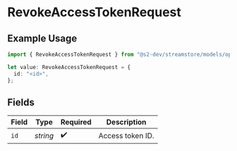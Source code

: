 # RevokeAccessTokenRequest

## Example Usage

```typescript
import { RevokeAccessTokenRequest } from "@s2-dev/streamstore/models/operations";

let value: RevokeAccessTokenRequest = {
  id: "<id>",
};
```

## Fields

| Field              | Type               | Required           | Description        |
| ------------------ | ------------------ | ------------------ | ------------------ |
| `id`               | *string*           | :heavy_check_mark: | Access token ID.   |